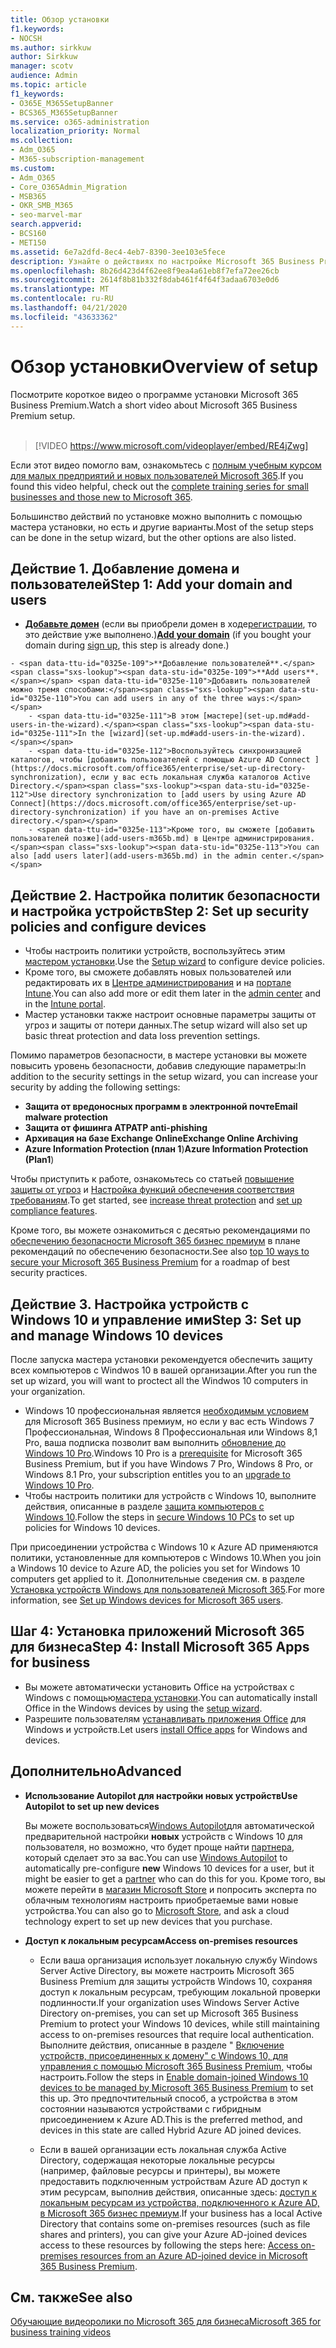 ```yaml
---
title: Обзор установки
f1.keywords:
- NOCSH
ms.author: sirkkuw
author: Sirkkuw
manager: scotv
audience: Admin
ms.topic: article
f1_keywords:
- O365E_M365SetupBanner
- BCS365_M365SetupBanner
ms.service: o365-administration
localization_priority: Normal
ms.collection:
- Adm_O365
- M365-subscription-management
ms.custom:
- Adm_O365
- Core_O365Admin_Migration
- MSB365
- OKR_SMB_M365
- seo-marvel-mar
search.appverid:
- BCS160
- MET150
ms.assetid: 6e7a2dfd-8ec4-4eb7-8390-3ee103e5fece
description: Узнайте о действиях по настройке Microsoft 365 Business Premium, о том, как подписываться, добавлять домен и пользователей, настраивать политики безопасности и т. д.
ms.openlocfilehash: 8b26d423d4f62ee8f9ea4a61eb8f7efa72ee26cb
ms.sourcegitcommit: 2614f8b81b332f8dab461f4f64f3adaa6703e0d6
ms.translationtype: MT
ms.contentlocale: ru-RU
ms.lasthandoff: 04/21/2020
ms.locfileid: "43633362"
---
```

# <a name="overview-of-setup"></a><span data-ttu-id="0325e-103">Обзор установки</span><span class="sxs-lookup"><span data-stu-id="0325e-103">Overview of setup</span></span>

<span data-ttu-id="0325e-104">Посмотрите короткое видео о программе установки Microsoft 365 Business Premium.</span><span class="sxs-lookup"><span data-stu-id="0325e-104">Watch a short video about Microsoft 365 Business Premium setup.</span></span><br><br>

> [!VIDEO https://www.microsoft.com/videoplayer/embed/RE4jZwg] 

<span data-ttu-id="0325e-105">Если этот видео помогло вам, ознакомьтесь с [полным учебным курсом для малых предприятий и новых пользователей Microsoft 365](https://support.office.com/article/6ab4bbcd-79cf-4000-a0bd-d42ce4d12816).</span><span class="sxs-lookup"><span data-stu-id="0325e-105">If you found this video helpful, check out the [complete training series for small businesses and those new to Microsoft 365](https://support.office.com/article/6ab4bbcd-79cf-4000-a0bd-d42ce4d12816).</span></span>

<span data-ttu-id="0325e-106">Большинство действий по установке можно выполнить с помощью мастера установки, но есть и другие варианты.</span><span class="sxs-lookup"><span data-stu-id="0325e-106">Most of the setup steps can be done in the setup wizard, but the other options are also listed.</span></span>

## <a name="step-1-add-your-domain-and-users"></a><span data-ttu-id="0325e-107">Действие 1. Добавление домена и пользователей</span><span class="sxs-lookup"><span data-stu-id="0325e-107">Step 1: Add your domain and users</span></span>

   - <span data-ttu-id="0325e-108">**[Добавьте домен](set-up.md#add-your-domain-to-personalize-sign-in)** (если вы приобрели домен в ходе[регистрации](sign-up.md), то это действие уже выполнено.)</span><span class="sxs-lookup"><span data-stu-id="0325e-108">**[Add your domain](set-up.md#add-your-domain-to-personalize-sign-in)** (if you bought your domain during [sign up](sign-up.md), this step is already done.)</span></span>

    - <span data-ttu-id="0325e-109">**Добавление пользователей**.</span><span class="sxs-lookup"><span data-stu-id="0325e-109">**Add users**.</span></span> <span data-ttu-id="0325e-110">Добавить пользователей можно тремя способами:</span><span class="sxs-lookup"><span data-stu-id="0325e-110">You can add users in any of the three ways:</span></span>
        - <span data-ttu-id="0325e-111">В этом [мастере](set-up.md#add-users-in-the-wizard).</span><span class="sxs-lookup"><span data-stu-id="0325e-111">In the [wizard](set-up.md#add-users-in-the-wizard).</span></span>
        - <span data-ttu-id="0325e-112">Воспользуйтесь синхронизацией каталогов, чтобы [добавить пользователей с помощью Azure AD Connect ](https://docs.microsoft.com/office365/enterprise/set-up-directory-synchronization), если у вас есть локальная служба каталогов Active Directory.</span><span class="sxs-lookup"><span data-stu-id="0325e-112">Use directory synchronization to [add users by using Azure AD Connect](https://docs.microsoft.com/office365/enterprise/set-up-directory-synchronization) if you have an on-premises Active directory.</span></span>
        - <span data-ttu-id="0325e-113">Кроме того, вы сможете [добавить пользователей позже](add-users-m365b.md) в Центре администрирования.</span><span class="sxs-lookup"><span data-stu-id="0325e-113">You can also [add users later](add-users-m365b.md) in the admin center.</span></span>
## <a name="step-2-set-up-security-policies-and-configure-devices"></a><span data-ttu-id="0325e-114">Действие 2. Настройка политик безопасности и настройка устройств</span><span class="sxs-lookup"><span data-stu-id="0325e-114">Step 2: Set up security policies and configure devices</span></span> 

  - <span data-ttu-id="0325e-115">Чтобы настроить политики устройств, воспользуйтесь этим [мастером установки](set-up.md#protect-your-organization).</span><span class="sxs-lookup"><span data-stu-id="0325e-115">Use the [Setup wizard](set-up.md#protect-your-organization) to configure device policies.</span></span> 
  - <span data-ttu-id="0325e-116">Кроме того, вы сможете добавлять новых пользователей или редактировать их в [Центре администрирования](view-policies-and-devices.md) и на [портале Intune](https://docs.microsoft.com/intune/tutorial-walkthrough-intune-portal).</span><span class="sxs-lookup"><span data-stu-id="0325e-116">You can also add more or edit them later in the [admin center](view-policies-and-devices.md) and in the [Intune portal](https://docs.microsoft.com/intune/tutorial-walkthrough-intune-portal).</span></span>
  - <span data-ttu-id="0325e-117">Мастер установки также настроит основные параметры защиты от угроз и защиты от потери данных.</span><span class="sxs-lookup"><span data-stu-id="0325e-117">The setup wizard will also set up basic threat protection and data loss prevention settings.</span></span>
  
  <span data-ttu-id="0325e-118">Помимо параметров безопасности, в мастере установки вы можете повысить уровень безопасности, добавив следующие параметры:</span><span class="sxs-lookup"><span data-stu-id="0325e-118">In addition to the security settings in the setup wizard, you can increase your security by adding the following settings:</span></span>

- <span data-ttu-id="0325e-119">**Защита от вредоносных программ в электронной почте**</span><span class="sxs-lookup"><span data-stu-id="0325e-119">**Email malware protection**</span></span>
- <span data-ttu-id="0325e-120">**Защита от фишинга ATP**</span><span class="sxs-lookup"><span data-stu-id="0325e-120">**ATP anti-phishing**</span></span>
- <span data-ttu-id="0325e-121">**Архивация на базе Exchange Online**</span><span class="sxs-lookup"><span data-stu-id="0325e-121">**Exchange Online Archiving**</span></span>
- <span data-ttu-id="0325e-122">**Azure Information Protection (план 1**)</span><span class="sxs-lookup"><span data-stu-id="0325e-122">**Azure Information Protection (Plan1**)</span></span>

<span data-ttu-id="0325e-123">Чтобы приступить к работе, ознакомьтесь со статьей [повышение защиты от угроз](increase-threat-protection.md) и [Настройка функций обеспечения соответствия требованиям](set-up-compliance.md).</span><span class="sxs-lookup"><span data-stu-id="0325e-123">To get started, see [increase threat protection](increase-threat-protection.md) and [set up compliance features](set-up-compliance.md).</span></span>

<span data-ttu-id="0325e-124">Кроме того, вы можете ознакомиться с десятью рекомендациями по [обеспечению безопасности Microsoft 365 бизнес премиум](https://docs.microsoft.com/office365/admin/security-and-compliance/secure-your-business-data) в плане рекомендаций по обеспечению безопасности.</span><span class="sxs-lookup"><span data-stu-id="0325e-124">See also [top 10 ways to secure your Microsoft 365 Business Premium](https://docs.microsoft.com/office365/admin/security-and-compliance/secure-your-business-data) for a roadmap of best security practices.</span></span>

## <a name="step-3-set-up-and-manage-windows-10-devices"></a><span data-ttu-id="0325e-125">Действие 3. Настройка устройств с Windows 10 и управление ими</span><span class="sxs-lookup"><span data-stu-id="0325e-125">Step 3: Set up and manage Windows 10 devices</span></span>

<span data-ttu-id="0325e-126">После запуска мастера установки рекомендуется обеспечить защиту всех компьютеров с Windwos 10 в вашей организации.</span><span class="sxs-lookup"><span data-stu-id="0325e-126">After you run the set up wizard, you will want to proctect all the Windwos 10 computers in your organization.</span></span>
  
- <span data-ttu-id="0325e-127">Windows 10 профессиональная является [необходимым условием](pre-requisites-for-data-protection.md) для Microsoft 365 Business премиум, но если у вас есть Windows 7 Профессиональная, Windows 8 Профессиональная или Windows 8,1 Pro, ваша подписка позволит вам выполнить [обновление до Windows 10 Pro](https://docs.microsoft.com/microsoft-365/business/upgrade-to-windows-pro-creators-update).</span><span class="sxs-lookup"><span data-stu-id="0325e-127">Windows 10 Pro is a [prerequisite](pre-requisites-for-data-protection.md) for Microsoft 365 Business Premium, but if you have Windows 7 Pro, Windows 8 Pro, or Windows 8.1 Pro, your subscription entitles you to an [upgrade to  Windows 10 Pro](https://docs.microsoft.com/microsoft-365/business/upgrade-to-windows-pro-creators-update).</span></span>
- <span data-ttu-id="0325e-128">Чтобы настроить политики для устройств с Windows 10, выполните действия, описанные в разделе [защита компьютеров с Windows 10](secure-win-10-pcs.md).</span><span class="sxs-lookup"><span data-stu-id="0325e-128">Follow the steps in [secure Windows 10 PCs](secure-win-10-pcs.md) to set up policies for Windows 10 devices.</span></span>

<span data-ttu-id="0325e-129">При присоединении устройства с Windows 10 к Azure AD применяются политики, установленные для компьютеров с Windows 10.</span><span class="sxs-lookup"><span data-stu-id="0325e-129">When you join a Windows 10 device to Azure AD, the policies you set for Windows 10 computers get applied to it.</span></span> <span data-ttu-id="0325e-130">Дополнительные сведения см. в разделе [Установка устройств Windows для пользователей Microsoft 365](set-up-windows-devices.md).</span><span class="sxs-lookup"><span data-stu-id="0325e-130">For more information, see [Set up Windows devices for Microsoft 365 users](set-up-windows-devices.md).</span></span>

## <a name="step-4-install-microsoft-365-apps-for-business"></a><span data-ttu-id="0325e-131">Шаг 4: Установка приложений Microsoft 365 для бизнеса</span><span class="sxs-lookup"><span data-stu-id="0325e-131">Step 4: Install Microsoft 365 Apps for business</span></span>
- <span data-ttu-id="0325e-132">Вы можете автоматически установить Office на устройствах с Windows с помощью[мастера установки](set-up.md#deploy-office-365-client-apps).</span><span class="sxs-lookup"><span data-stu-id="0325e-132">You can automatically install Office in the Windows devices by using the [setup wizard](set-up.md#deploy-office-365-client-apps).</span></span>
- <span data-ttu-id="0325e-133">Разрешите пользователям [устанавливать приложения Office](https://docs.microsoft.com/office365/admin/setup/install-applications) для Windows и устройств.</span><span class="sxs-lookup"><span data-stu-id="0325e-133">Let users [install Office apps](https://docs.microsoft.com/office365/admin/setup/install-applications) for Windows and devices.</span></span>
     
## <a name="advanced"></a><span data-ttu-id="0325e-134">Дополнительно</span><span class="sxs-lookup"><span data-stu-id="0325e-134">Advanced</span></span>
- <span data-ttu-id="0325e-135">**Использование Autopilot для настройки новых устройств**</span><span class="sxs-lookup"><span data-stu-id="0325e-135">**Use Autopilot to set up new devices**</span></span>
            
     <span data-ttu-id="0325e-136">Вы можете воспользоваться[Windows Autopilot](add-autopilot-devices-and-profile.md)для автоматической предварительной настройки **новых** устройств с Windows 10 для пользователя, но возможно, что будет проще найти [партнера](https://www.microsoft.com/solution-providers/search), который сделает это за вас.</span><span class="sxs-lookup"><span data-stu-id="0325e-136">You can use [Windows Autopilot](add-autopilot-devices-and-profile.md) to automatically pre-configure **new** Windows 10 devices for a user, but it might be easier to get a [partner](https://www.microsoft.com/solution-providers/search) who can do this for you.</span></span> <span data-ttu-id="0325e-137">Кроме того, вы можете перейти в [магазин Microsoft Store](https://go.microsoft.com/fwlink/?linkid=874598) и попросить эксперта по облачным технологиям настроить приобретаемые вами новые устройства.</span><span class="sxs-lookup"><span data-stu-id="0325e-137">You can also go to [Microsoft Store](https://go.microsoft.com/fwlink/?linkid=874598), and ask a cloud technology expert to set up new devices that you purchase.</span></span>

- <span data-ttu-id="0325e-138">**Доступ к локальным ресурсам**</span><span class="sxs-lookup"><span data-stu-id="0325e-138">**Access on-premises resources**</span></span>

     - <span data-ttu-id="0325e-139">Если ваша организация использует локальную службу Windows Server Active Directory, вы можете настроить Microsoft 365 Business Premium для защиты устройств Windows 10, сохраняя доступ к локальным ресурсам, требующим локальной проверки подлинности.</span><span class="sxs-lookup"><span data-stu-id="0325e-139">If your organization uses Windows Server Active Directory on-premises, you can set up Microsoft 365 Business Premium to protect your Windows 10 devices, while still maintaining access to on-premises resources that require local authentication.</span></span> <span data-ttu-id="0325e-140">Выполните действия, описанные в разделе " [Включение устройств, присоединенных к домену" с Windows 10, для управления с помощью Microsoft 365 Business Premium,](manage-windows-devices.md) чтобы настроить.</span><span class="sxs-lookup"><span data-stu-id="0325e-140">Follow the steps in [Enable domain-joined Windows 10 devices to be managed by Microsoft 365 Business Premium](manage-windows-devices.md) to set this up.</span></span> <span data-ttu-id="0325e-141">Это предпочтительный способ, а устройства в этом состоянии называются устройствами с гибридным присоединением к Azure AD.</span><span class="sxs-lookup"><span data-stu-id="0325e-141">This is the preferred method, and devices in this state are called Hybrid Azure AD joined devices.</span></span>

    - <span data-ttu-id="0325e-142">Если в вашей организации есть локальная служба Active Directory, содержащая некоторые локальные ресурсы (например, файловые ресурсы и принтеры), вы можете предоставить подключенным устройствам Azure AD доступ к этим ресурсам, выполнив действия, описанные здесь: [доступ к локальным ресурсам из устройства, подключенного к Azure AD, в Microsoft 365 бизнес премиум](access-resources.md).</span><span class="sxs-lookup"><span data-stu-id="0325e-142">If your business has a local Active Directory that contains some on-premises resources (such as file shares and printers), you can give your Azure AD-joined devices access to these resources by following the steps here: [Access on-premises resources from an Azure AD-joined device in Microsoft 365 Business Premium](access-resources.md).</span></span>

## <a name="see-also"></a><span data-ttu-id="0325e-143">См. также</span><span class="sxs-lookup"><span data-stu-id="0325e-143">See also</span></span>

[<span data-ttu-id="0325e-144">Обучающие видеоролики по Microsoft 365 для бизнеса</span><span class="sxs-lookup"><span data-stu-id="0325e-144">Microsoft 365 for business training videos</span></span>](https://support.office.com/article/6ab4bbcd-79cf-4000-a0bd-d42ce4d12816)
